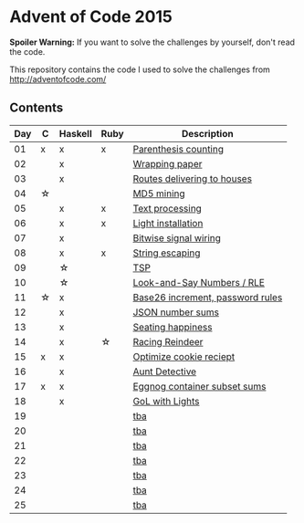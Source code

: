 Advent of Code 2015
===================

**Spoiler Warning:** If you want to solve the challenges by yourself, don't read the code.

This repository contains the code I used to solve the challenges from http://adventofcode.com/

Contents
--------

Day | C | Haskell | Ruby | Description
----|---|---------|------|-------------
01  | x |   x     |  x   | [Parenthesis counting](http://adventofcode.com/day/1)
02  |   |   x     |      | [Wrapping paper](http://adventofcode.com/day/2)
03  |   |   x     |      | [Routes delivering to houses](http://adventofcode.com/day/3)
04  | ☆ |         |      | [MD5 mining](http://adventofcode.com/day/4)
05  |   |   x     |  x   | [Text processing](http://adventofcode.com/day/5)
06  |   |   x     |  x   | [Light installation](http://adventofcode.com/day/6)
07  |   |   x     |      | [Bitwise signal wiring](http://adventofcode.com/day/7)
08  |   |   x     |  x   | [String escaping](http://adventofcode.com/day/8)
09  |   |   ☆     |      | [TSP](http://adventofcode.com/day/9)
10  |   |   ☆     |      | [Look-and-Say Numbers / RLE](http://adventofcode.com/day/10)
11  | ☆ |   x     |      | [Base26 increment, password rules](http://adventofcode.com/day/11)
12  |   |   x     |      | [JSON number sums](http://adventofcode.com/day/12)
13  |   |   x     |      | [Seating happiness](http://adventofcode.com/day/13)
14  |   |   x     |  ☆   | [Racing Reindeer](http://adventofcode.com/day/14)
15  | x |   x     |      | [Optimize cookie reciept](http://adventofcode.com/day/15)
16  |   |   x     |      | [Aunt Detective](http://adventofcode.com/day/16)
17  | x |   x     |      | [Eggnog container subset sums](http://adventofcode.com/day/17)
18  |   |   x     |      | [GoL with Lights](http://adventofcode.com/day/18)
19  |   |         |      | [tba](http://adventofcode.com/day/19)
20  |   |         |      | [tba](http://adventofcode.com/day/20)
21  |   |         |      | [tba](http://adventofcode.com/day/21)
22  |   |         |      | [tba](http://adventofcode.com/day/22)
23  |   |         |      | [tba](http://adventofcode.com/day/23)
24  |   |         |      | [tba](http://adventofcode.com/day/24)
25  |   |         |      | [tba](http://adventofcode.com/day/25)
